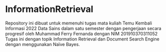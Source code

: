 # InformationRetrieval
Repository ini dibuat untuk memenuhi tugas mata kuliah Temu Kembali Informasi 2022 Data Sains dalam satu semester dengan pengerjaan secara progresif oleh Muhammad Ferry Fernanda dengan NIM 201910370311052 Tugas ini dengan topik Information Retrieval dan Document Search Engine dengan menggunakan Naïve Bayes.
